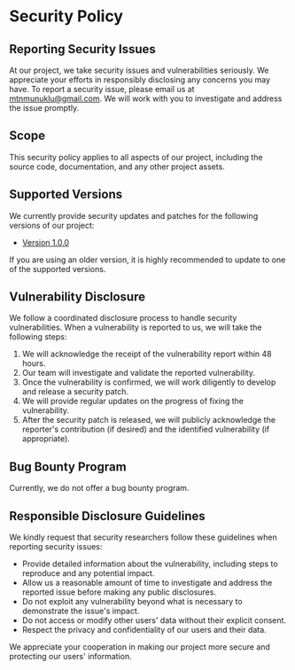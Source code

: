 # Security Policy

## Reporting Security Issues

At our project, we take security issues and vulnerabilities seriously. We appreciate your efforts in responsibly disclosing any concerns you may have. To report a security issue, please email us at mtnmunuklu@gmail.com. We will work with you to investigate and address the issue promptly.

## Scope

This security policy applies to all aspects of our project, including the source code, documentation, and any other project assets.

## Supported Versions

We currently provide security updates and patches for the following versions of our project:

- [Version 1.0.0](https://github.com/mtnmunuklu/alterix/releases/tag/v1.0.0)

If you are using an older version, it is highly recommended to update to one of the supported versions.

## Vulnerability Disclosure

We follow a coordinated disclosure process to handle security vulnerabilities. When a vulnerability is reported to us, we will take the following steps:

1. We will acknowledge the receipt of the vulnerability report within 48 hours.
2. Our team will investigate and validate the reported vulnerability.
3. Once the vulnerability is confirmed, we will work diligently to develop and release a security patch.
4. We will provide regular updates on the progress of fixing the vulnerability.
5. After the security patch is released, we will publicly acknowledge the reporter's contribution (if desired) and the identified vulnerability (if appropriate).

## Bug Bounty Program

Currently, we do not offer a bug bounty program.

## Responsible Disclosure Guidelines

We kindly request that security researchers follow these guidelines when reporting security issues:

- Provide detailed information about the vulnerability, including steps to reproduce and any potential impact.
- Allow us a reasonable amount of time to investigate and address the reported issue before making any public disclosures.
- Do not exploit any vulnerability beyond what is necessary to demonstrate the issue's impact.
- Do not access or modify other users' data without their explicit consent.
- Respect the privacy and confidentiality of our users and their data.

We appreciate your cooperation in making our project more secure and protecting our users' information.
